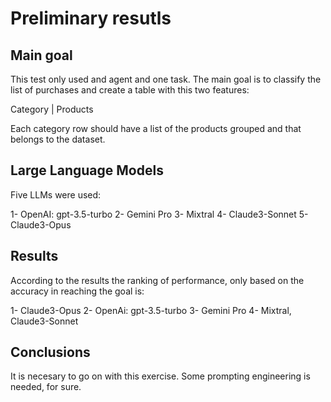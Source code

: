 # Preliminary resutls

## Main goal

This test only used and agent and one task.
The main goal is to classify the list of purchases and create a table with this two features:

Category | Products

Each category row should have a list of the products grouped and that belongs to the dataset.

## Large Language Models

Five LLMs were used:

1- OpenAI: gpt-3.5-turbo
2- Gemini Pro
3- Mixtral
4- Claude3-Sonnet
5- Claude3-Opus

## Results

According to the results the ranking of performance, only based on the accuracy in reaching the goal is:

1- Claude3-Opus
2- OpenAi: gpt-3.5-turbo
3- Gemini Pro
4- Mixtral, Claude3-Sonnet

## Conclusions

It is necesary to go on with this exercise. Some prompting engineering is needed, for sure.
